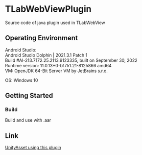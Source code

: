 # TLabWebViewPlugin
Source code of java plugin used in TLabWebView

## Operating Environment
Android Studio:  
	Android Studio Dolphin | 2021.3.1 Patch 1  
	Build #AI-213.7172.25.2113.9123335, built on September 30, 2022  
	Runtime version: 11.0.13+0-b1751.21-8125866 amd64  
	VM: OpenJDK 64-Bit Server VM by JetBrains s.r.o.  

OS: Windows 10    

## Getting Started
### Build
Build and use with .aar

## Link
[UnityAsset using this plugin](https://github.com/TLabAltoh/TLabWebView)
